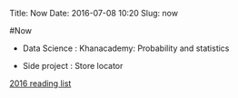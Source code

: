 Title: Now
Date: 2016-07-08 10:20
Slug: now

#Now

- Data Science : Khanacademy:  Probability and statistics

- Side project : Store locator

[2016 reading list]({filename}/book-reading-list-for-2016.md)
